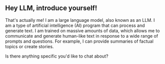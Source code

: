 
## Hey LLM, introduce yourself!
That's actually me! I am a large language model, also known as an LLM.  I am a type of artificial intelligence (AI) program that can process and generate text.  I am trained on massive amounts of data, which allows me to communicate and generate human-like text in response to a wide range of prompts and questions. For example, I can provide summaries of factual topics or create stories. 

Is there anything specific you'd like to chat about? 